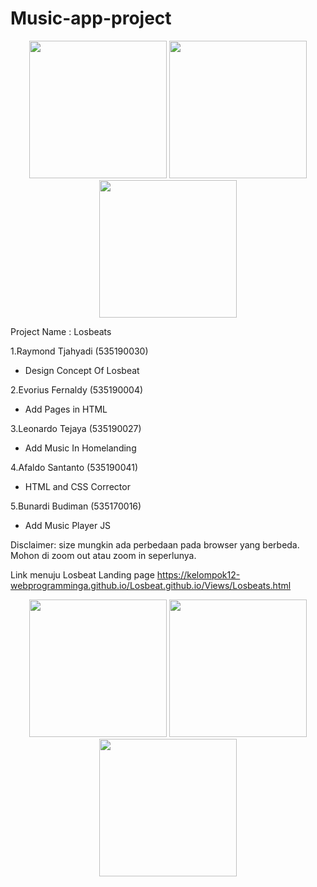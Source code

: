 # Music-app-project
<p align="center">
  <img width="220px" height="220px" src="https://github.com/Kelompok12-WebprogrammingA/Losbeat.github.io/blob/master/Images/tenor%20(1).gif">
  <img width="220px" height="220px" src="https://github.com/Kelompok12-WebprogrammingA/Losbeat.github.io/blob/master/Images/tenor%20(1).gif">
  <img width="220px" height="220px" src="https://github.com/Kelompok12-WebprogrammingA/Losbeat.github.io/blob/master/Images/tenor%20(1).gif">
</p>

Project Name : Losbeats

1.Raymond Tjahyadi (535190030)
- Design Concept Of Losbeat

2.Evorius Fernaldy (535190004)

- Add Pages in HTML

3.Leonardo Tejaya (535190027)

- Add Music In Homelanding

4.Afaldo Santanto (535190041)

- HTML and CSS Corrector 

5.Bunardi Budiman (535170016)

- Add Music Player JS

Disclaimer: size mungkin ada perbedaan pada browser yang berbeda. Mohon di zoom out atau zoom in seperlunya.

Link menuju Losbeat Landing page https://kelompok12-webprogramminga.github.io/Losbeat.github.io/Views/Losbeats.html

<p align="center">
  <img width="220px" height="220px" src="https://github.com/Kelompok12-WebprogrammingA/Losbeat.github.io/blob/master/Images/tenor%20(1).gif">
  <img width="220px" height="220px" src="https://github.com/Kelompok12-WebprogrammingA/Losbeat.github.io/blob/master/Images/tenor%20(1).gif">
  <img width="220px" height="220px" src="https://github.com/Kelompok12-WebprogrammingA/Losbeat.github.io/blob/master/Images/tenor%20(1).gif">
</p>
